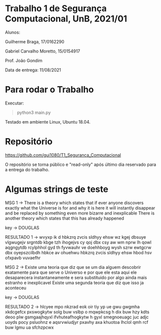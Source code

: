 # Trabalho 1 de Segurança Computacional, UnB, 2021/01

Alunos: 

Guilherme Braga, 17/0162290

Gabriel Carvalho Moretto, 15/0154917


Prof. João Gondim

Data de entrega: 11/08/2021


# Para rodar o Trabalho

Executar:

> python3 main.py

Testado em ambiente Linux, Ubuntu 18.04.

# Repositório

https://github.com/gui1080/T1_Seguranca_Computacional

O repositório se torna público e "read-only" após último dia reservado para a entrega do trabalho.

# Algumas strings de teste

MSG 1 -> There is a theory which states that if ever anyone discovers exactly what the Universe is for and why it is here it will instantly disappear and be replaced by something even more bizarre and inexplicable There is another theory which states that this has already happened

key -> DOUGLAS

RESULTADO 1 -> wvyxp ik d hbkzrq zvcis sldhyy ehsw wz kgej dbsuye vlgwugejv srgntdb kbge tzh ihogejvs cy qoj dbx csy aw wm nprw lh qowl aqgngytdb rcylphhol gyd th fyvwauhr ve doehhboyg wysh szrw ewtgcrw dbx oyepszcilbdh hbkce av ohuehwu hbkzrq zvcis sldhyy ehsw hbod hsv ofxpavb vuvaefhr

MSG 2 -> Existe uma teoria que diz que se um dia alguem descobrir exatamente para que serve o Universo e por que ele esta aqui ele desaparecera instantaneamente e sera substituido por algo ainda mais estranho e inexplicavel Existe uma segunda teoria que diz que isso ja aconteceu

key -> DOUGLAS

RESULTADO 2 -> hlcyee mpo nkzrad eok oir tiy yp ue gwu gwgmha xkdcgefcx pxswogkytw solg buw vslbp o mqwpkcsg h dix buw hzy kdts deoo plw gsmgaajhqyxl ifvhuteafhogkytw h gyxl smegnoeuagc juc adjc uoyds pocy psluohnz e aqsrvwiudjyr pxavhy axa khuotoa lhclol qmh rcf buw lgmu ua sfchzpcwx
